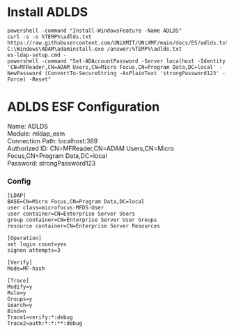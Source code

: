 # Install ADLDS

```
powershell -command "Install-WindowsFeature -Name ADLDS"
curl -s -o %TEMP%\adlds.txt https://raw.githubusercontent.com/UNiXMIT/UNiXMF/main/docs/ES/adlds.txt
C:\Windows\ADAM\adaminstall.exe /answer:%TEMP%\adlds.txt
es-ldap-setup.cmd -
powershell -command "Set-ADAccountPassword -Server localhost -Identity 'CN=MFReader,CN=ADAM Users,CN=Micro Focus,CN=Program Data,DC=local' -NewPassword (ConvertTo-SecureString -AsPlainText 'strongPassword123' -Force) -Reset"
```

# ADLDS ESF Configuration

Name: ADLDS  
Module: mldap_esm  
Connection Path: localhost:389  
Authorized ID: CN=MFReader,CN=ADAM Users,CN=Micro Focus,CN=Program Data,DC=local  
Password: strongPassword123  

### Config
```
[LDAP]
BASE=CN=Micro Focus,CN=Program Data,DC=local
user class=microfocus-MFDS-User
user container=CN=Enterprise Server Users
group container=CN=Enterprise Server User Groups
resource container=CN=Enterprise Server Resources

[Operation]
set login count=yes
signon attempts=3

[Verify]
Mode=MF-hash

[Trace]
Modify=y
Rule=y
Groups=y
Search=y
Bind=n
Trace1=verify:*:debug
Trace2=auth:*:*:**:debug
```